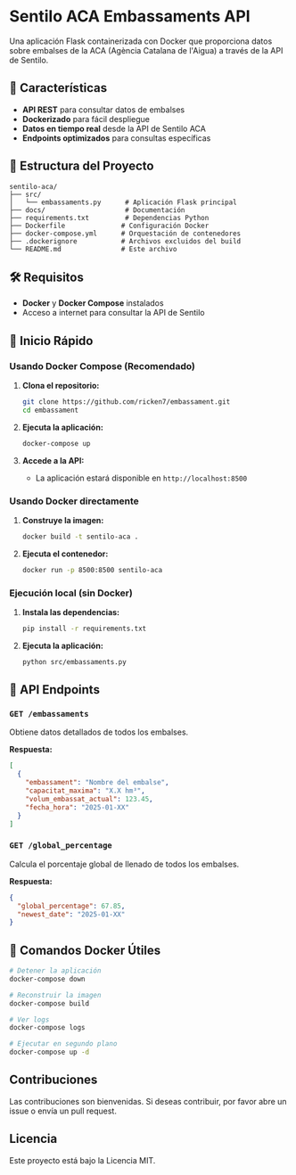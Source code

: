 # Sentilo ACA Embassaments API

Una aplicación Flask containerizada con Docker que proporciona datos sobre embalses de la ACA (Agència Catalana de l'Aigua) a través de la API de Sentilo.

## 🚀 Características

- **API REST** para consultar datos de embalses
- **Dockerizado** para fácil despliegue
- **Datos en tiempo real** desde la API de Sentilo ACA
- **Endpoints optimizados** para consultas específicas

## 📁 Estructura del Proyecto

```
sentilo-aca/
├── src/
│   └── embassaments.py      # Aplicación Flask principal
├── docs/                    # Documentación
├── requirements.txt         # Dependencias Python
├── Dockerfile              # Configuración Docker
├── docker-compose.yml      # Orquestación de contenedores
├── .dockerignore           # Archivos excluidos del build
└── README.md               # Este archivo
```

## 🛠️ Requisitos

- **Docker** y **Docker Compose** instalados
- Acceso a internet para consultar la API de Sentilo

## 🚀 Inicio Rápido

### Usando Docker Compose (Recomendado)

1. **Clona el repositorio:**
   ```bash
   git clone https://github.com/ricken7/embassament.git
   cd embassament
   ```

2. **Ejecuta la aplicación:**
   ```bash
   docker-compose up
   ```

3. **Accede a la API:**
   - La aplicación estará disponible en `http://localhost:8500`

### Usando Docker directamente

1. **Construye la imagen:**
   ```bash
   docker build -t sentilo-aca .
   ```

2. **Ejecuta el contenedor:**
   ```bash
   docker run -p 8500:8500 sentilo-aca
   ```

### Ejecución local (sin Docker)

1. **Instala las dependencias:**
   ```bash
   pip install -r requirements.txt
   ```

2. **Ejecuta la aplicación:**
   ```bash
   python src/embassaments.py
   ```

## 📡 API Endpoints

### `GET /embassaments`
Obtiene datos detallados de todos los embalses.

**Respuesta:**
```json
[
  {
    "embassament": "Nombre del embalse",
    "capacitat_maxima": "X.X hm³",
    "volum_embassat_actual": 123.45,
    "fecha_hora": "2025-01-XX"
  }
]
```

### `GET /global_percentage`
Calcula el porcentaje global de llenado de todos los embalses.

**Respuesta:**
```json
{
  "global_percentage": 67.85,
  "newest_date": "2025-01-XX"
}
```

## 🐳 Comandos Docker Útiles

```bash
# Detener la aplicación
docker-compose down

# Reconstruir la imagen
docker-compose build

# Ver logs
docker-compose logs

# Ejecutar en segundo plano
docker-compose up -d
```

## Contribuciones

Las contribuciones son bienvenidas. Si deseas contribuir, por favor abre un issue o envía un pull request.

## Licencia

Este proyecto está bajo la Licencia MIT.